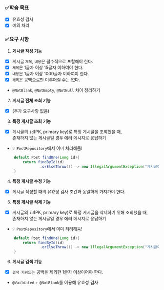 ### ✅학습 목표

- [x]  유효성 검사
- [x]  예외 처리

### ✅요구 사항

1. **게시글 작성 기능**
- [x]  게시글 `제목`, `내용`은 필수적으로 포함해야 한다.
- [x]  `제목`은 1글자 이상 15글자 이하여야 한다.
- [x]  `내용`은 1글자 이상 1000글자 이하여야 한다.
- [x]  `제목`은 공백으로만 이루어질 수는 없다.
- `@NotBlank`, `@NotEmpty`, `@NotNull` 차이 정리하기

2. **게시글 전체 조회 기능**
- [x]  (추가 요구사항 없음)

3. **특정 게시글 조회 기능**
- [x]  게시글의 `id`(PK, primary key)로 특정 게시글을 조회했을 때,  
존재하지 않는 게시글일 경우 에러 메시지로 응답하기
- 💡 `PostRepository`에서 이미 처리해둠!
```java
    default Post findOne(Long id){
        return findById(id)
                .orElseThrow(() -> new IllegalArgumentException("게시글이 존재하지 않습니다!"));
    }
```

4. **특정 게시글 수정 기능**
- [x]  게시글 작성할 때의 유효성 검사 조건과 동일하게 가져가야 한다.

5. **특정 게시글 삭제 기능**
- [x]  게시글의 `id`(PK, primary key)로 특정 게시글을 삭제하기 위해 조회했을 때,  
존재하지 않는 게시글일 경우 에러 메시지로 응답하기
- 💡 `PostRepository`에서 이미 처리해둠!
```java
    default Post findOne(Long id){
        return findById(id)
                .orElseThrow(() -> new IllegalArgumentException("게시글이 존재하지 않습니다!"));
    }
```

6. **게시글 검색 기능**
- [x]  `검색 키워드`는 공백을 제외한 1글자 이상이어야 한다.
- `@Vaildated` + `@NotBlank`를 이용해 유효성 검사